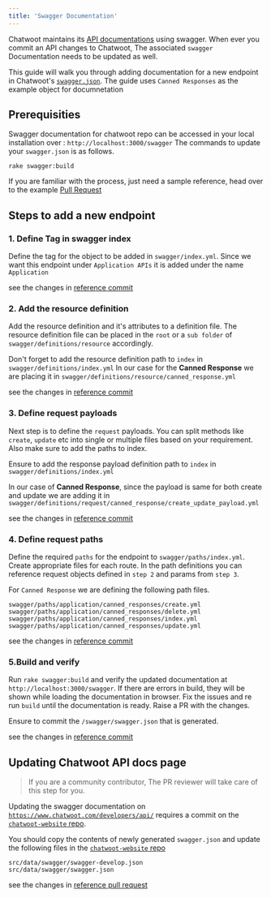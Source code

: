 ```yaml
---
title: 'Swagger Documentation'
---
```


Chatwoot maintains its [API documentations](https://www.chatwoot.com/developers/api/) using swagger. When ever you commit an API changes to Chatwoot, The associated `swagger` Documentation needs to be updated as well. 

This guide will walk you through adding documentation for a new endpoint in Chatwoot's [`swagger.json`](https://github.com/chatwoot/chatwoot/blob/develop/swagger/swagger.json).  The guide uses `Canned Responses` as the example object for documnetation

## Prerequisities 

Swagger documentation for chatwoot repo can be accessed in your local installation over : `http://localhost:3000/swagger`
The commands to update your `swagger.json` is as follows.
```
rake swagger:build
```

If you are familiar with the process, just need a sample reference, head over to the example [Pull Request](https://github.com/chatwoot/chatwoot/pull/4295)

## Steps to add a new endpoint

### 1. Define Tag in swagger index

Define the tag for the object to be added in `swagger/index.yml`. Since we want this endpoint under `Application APIs` it is added under the name `Application`

see the changes in [reference commit](https://github.com/chatwoot/chatwoot/pull/4295/commits/1f6fbd1b6e6546ed4a50815d9fbe0b574a45acfc)

### 2. Add the resource definition

Add the resource definition and it's attributes to a definition file. The resource definition file can be placed in the  `root` or a `sub folder` of  `swagger/definitions/resource` accordingly. 

Don't forget to add the resource definition path to `index` in `swagger/definitions/index.yml`
In our case for the **Canned Response** we are placing it in `swagger/definitions/resource/canned_response.yml`


see the changes in [reference commit](https://github.com/chatwoot/chatwoot/pull/4295/commits/c4b8a66d057ab0fafd23e504dd805a37d62c84e7)


### 3. Define request payloads

Next step is to define the  `request`  payloads. You can split methods like `create`, `update` etc  into single or multiple files based on your requirement. Also make sure to add the paths to index.

Ensure to add the response payload definition path to `index` in `swagger/definitions/index.yml`

In our case of **Canned Response**, since the payload is same for both create and update we are adding it in  `swagger/definitions/request/canned_response/create_update_payload.yml`

see the changes in [reference commit](https://github.com/chatwoot/chatwoot/pull/4295/commits/f70bd0a606ff976d1375c0de405201444e882bff)

### 4. Define request paths

Define the required `paths` for the endpoint to `swagger/paths/index.yml`. Create appropriate files for each route. In the path definitions you can reference request objects defined in `step 2` and params from `step 3`.

For `Canned Response` we are defining the following path files.

```
swagger/paths/application/canned_responses/create.yml
swagger/paths/application/canned_responses/delete.yml
swagger/paths/application/canned_responses/index.yml
swagger/paths/application/canned_responses/update.yml
```

see the changes in [reference commit](https://github.com/chatwoot/chatwoot/pull/4295/commits/1b36a40e42f8ce88d805272931eef4b9bae6e023)


### 5.Build and verify

Run `rake swagger:build` and verify the updated documentation at `http://localhost:3000/swagger`.
If there are errors in build, they will be shown while loading the documentation in browser. Fix the issues and re run `build` until the documentation is ready. Raise a PR with the changes.

Ensure to commit the `/swagger/swagger.json` that is generated.

see the changes in [reference commit](https://github.com/chatwoot/chatwoot/pull/4295/commits/43e4ddc1d4e17708b716cdeab2696427a0e7d315)


## Updating Chatwoot API docs page

> If you are a community contributor, The PR reviewer will take care of this step for you.

Updating the swagger documentation on [`https://www.chatwoot.com/developers/api/`](https://www.chatwoot.com/developers/api/) requires a commit on the [`chatwoot-website` repo](https://github.com/chatwoot/chatwoot-website).

You should copy the contents of newly generated `swagger.json` and update the following files in the [`chatwoot-website` repo](https://github.com/chatwoot/chatwoot-website)

```
src/data/swagger/swagger-develop.json
src/data/swagger/swagger.json
```

see the changes in [reference pull request](https://github.com/chatwoot/chatwoot-website/pull/118/files)